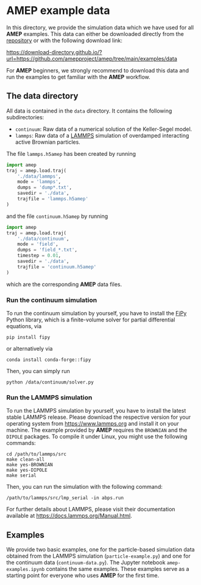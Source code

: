 # AMEP example data
In this directory, we provide the simulation data which we have used for all 
**AMEP** examples. This data can either be downloaded directly from the 
[repository](https://github.com/amepproject/amep/tree/main/examples/data) 
or with the following download link:

https://download-directory.github.io/?url=https://github.com/amepproject/amep/tree/main/examples/data

For **AMEP** beginners, we strongly recommend to download this data and run 
the examples to get familiar with the **AMEP** workflow.


## The data directory
All data is contained in the `data` directory. It contains the following 
subdirectories:

- `continuum`: Raw data of a numerical solution of the Keller-Segel model.
- `lammps`: Raw data of a [LAMMPS](https://www.lammps.org) simulation of 
overdamped interacting active Brownian particles.

The file `lammps.h5amep` has been created by running

```python
import amep
traj = amep.load.traj(
    './data/lammps',
    mode = 'lammps',
    dumps = 'dump*.txt',
    savedir = './data',
    trajfile = 'lammps.h5amep'
)
```

and the file `continuum.h5amep` by running

```python
import amep
traj = amep.load.traj(
    './data/continuum',
    mode = 'field',
    dumps = 'field_*.txt',
    timestep = 0.01,
    savedir = './data',
    trajfile = 'continuum.h5amep'
)
```

which are the corresponding **AMEP** data files.

### Run the continuum simulation
To run the continuum simulation by yourself, you have to install the 
[FiPy](https://www.ctcms.nist.gov/fipy/) Python library, which is a 
finite-volume solver for partial differential equations, via

```
pip install fipy
```

or alternatively via

```
conda install conda-forge::fipy
```

Then, you can simply run

```
python /data/continuum/solver.py
```

### Run the LAMMPS simulation
To run the LAMMPS simulation by yourself, you have to install the latest 
stable LAMMPS release. Please download the respective version for your 
operating system from https://www.lammps.org and install it on your machine. 
The example provided by **AMEP** requires the `BROWNIAN` and the `DIPOLE` 
packages. To compile it under Linux, you might use the following commands:

```
cd /path/to/lammps/src
make clean-all
make yes-BROWNIAN
make yes-DIPOLE
make serial
```

Then, you can run the simulation with the following command:

```
/path/to/lammps/src/lmp_serial -in abps.run
```

For further details about LAMMPS, please visit their documentation available
at https://docs.lammps.org/Manual.html.

## Examples
We provide two basic examples, one for the particle-based simulation data 
obtained from the LAMMPS simulation (`particle-example.py`) and one for the 
continuum data (`continuum-data.py`). The Jupyter notebook 
`amep-examples.ipynb` contains the same examples. These examples serve as a 
starting point for everyone who uses **AMEP** for the first time.